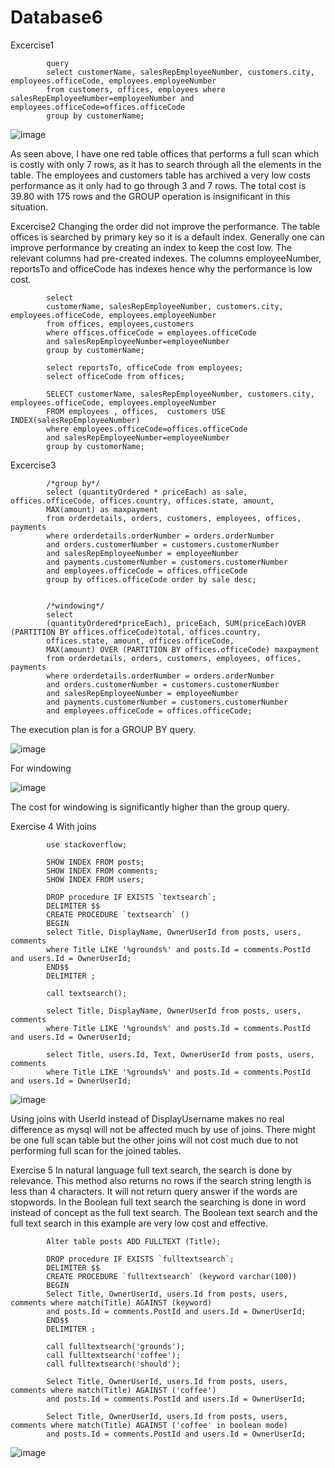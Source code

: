 # Database6

Excercise1


            query
            select customerName, salesRepEmployeeNumber, customers.city, employees.officeCode, employees.employeeNumber 
            from customers, offices, employees where salesRepEmployeeNumber=employeeNumber and employees.officeCode=offices.officeCode
            group by customerName;

![image](https://i.imgur.com/wxvUdrO.png)

As seen above, I have one red table offices that performs a full scan which is costly with only 7 rows, as it has to search through all the elements in the table. The employees and customers table has archived a very low costs performance as it only had to go through 3 and 7 rows. The total cost is 39.80 with 175 rows and the GROUP operation is insignificant in this situation.

Excercise2
Changing the order did not improve the performance. The table offices is searched by primary key so it is a default index. Generally one can improve performance by creating an index to keep the cost low. The relevant columns had pre-created indexes. The columns employeeNumber, reportsTo and officeCode has indexes hence why the performance is low cost. 

            select 
            customerName, salesRepEmployeeNumber, customers.city, employees.officeCode, employees.employeeNumber
            from offices, employees,customers
            where offices.officeCode = employees.officeCode  
            and salesRepEmployeeNumber=employeeNumber
            group by customerName;

            select reportsTo, officeCode from employees;
            select officeCode from offices;

            SELECT customerName, salesRepEmployeeNumber, customers.city, employees.officeCode, employees.employeeNumber
            FROM employees , offices,  customers USE INDEX(salesRepEmployeeNumber)
            where employees.officeCode=offices.officeCode
            and salesRepEmployeeNumber=employeeNumber  
            group by customerName;

Excercise3

            /*group by*/
            select (quantityOrdered * priceEach) as sale, offices.officeCode, offices.country, offices.state, amount, 
            MAX(amount) as maxpayment
            from orderdetails, orders, customers, employees, offices, payments
            where orderdetails.orderNumber = orders.orderNumber
            and orders.customerNumber = customers.customerNumber
            and salesRepEmployeeNumber = employeeNumber
            and payments.customerNumber = customers.customerNumber 
            and employees.officeCode = offices.officeCode 
            group by offices.officeCode order by sale desc;


            /*windowing*/
            select 
            (quantityOrdered*priceEach), priceEach, SUM(priceEach)OVER (PARTITION BY offices.officeCode)total, offices.country, 
            offices.state, amount, offices.officeCode,
            MAX(amount) OVER (PARTITION BY offices.officeCode) maxpayment
            from orderdetails, orders, customers, employees, offices, payments
            where orderdetails.orderNumber = orders.orderNumber
            and orders.customerNumber = customers.customerNumber
            and salesRepEmployeeNumber = employeeNumber
            and payments.customerNumber = customers.customerNumber 
            and employees.officeCode = offices.officeCode; 




The execution plan is for a GROUP BY query.



![image](https://i.imgur.com/0a7aBO5.png)
 
 
For windowing
 
![image](https://i.imgur.com/r60s02i.png)
 
The cost for windowing is significantly higher than the group query.



Exercise 4
With joins

            use stackoverflow;

            SHOW INDEX FROM posts;
            SHOW INDEX FROM comments;
            SHOW INDEX FROM users;

            DROP procedure IF EXISTS `textsearch`;
            DELIMITER $$
            CREATE PROCEDURE `textsearch` ()
            BEGIN
            select Title, DisplayName, OwnerUserId from posts, users, comments
            where Title LIKE '%grounds%' and posts.Id = comments.PostId and users.Id = OwnerUserId;
            END$$
            DELIMITER ;

            call textsearch();

            select Title, DisplayName, OwnerUserId from posts, users, comments
            where Title LIKE '%grounds%' and posts.Id = comments.PostId and users.Id = OwnerUserId;

            select Title, users.Id, Text, OwnerUserId from posts, users, comments
            where Title LIKE '%grounds%' and posts.Id = comments.PostId and users.Id = OwnerUserId;

![image](https://i.imgur.com/AJDC7n5.png)
 
Using joins with UserId instead of DisplayUsername makes no real difference as mysql will not be affected much by use of joins. There might be one full scan table but the other joins will not cost much due to not performing full scan for the joined tables.  

Exercise 5
In natural language full text search, the search is done by relevance. This method also returns no rows if the search string length is less than 4 characters. It will not return query answer if the words are stopwords. In the Boolean full text search the searching is done in word instead of concept as the full text search. 
The Boolean text search and the full text search in this example are very low cost and effective.

 
            Alter table posts ADD FULLTEXT (Title);

            DROP procedure IF EXISTS `fulltextsearch`;
            DELIMITER $$
            CREATE PROCEDURE `fulltextsearch` (keyword varchar(100))
            BEGIN
            Select Title, OwnerUserId, users.Id from posts, users, comments where match(Title) AGAINST (keyword)
            and posts.Id = comments.PostId and users.Id = OwnerUserId;
            END$$
            DELIMITER ;

            call fulltextsearch('grounds');
            call fulltextsearch('coffee');
            call fulltextsearch('should');

            Select Title, OwnerUserId, users.Id from posts, users, comments where match(Title) AGAINST ('coffee')
            and posts.Id = comments.PostId and users.Id = OwnerUserId;

            Select Title, OwnerUserId, users.Id from posts, users, comments where match(Title) AGAINST ('coffee' in boolean mode)
            and posts.Id = comments.PostId and users.Id = OwnerUserId;

![image](https://i.imgur.com/oZXUzyd.png)

